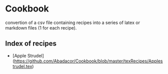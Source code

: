 # Cookbook
convertion of a csv file containing recipes into a series of latex or markdown files (1 for each recipe).

## Index of recipes
- [Apple Strudel] (https://github.com/Abadacor/Cookbook/blob/master/texRecipes/Applestrudel.tex)
